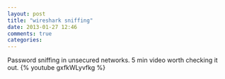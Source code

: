 ```yaml
---
layout: post
title: "wireshark sniffing"
date: 2013-01-27 12:46
comments: true
categories: 
---
```


Password sniffing in unsecured networks.
5 min video worth checking it out.
{% youtube gxfkWLyvfkg %}

